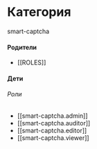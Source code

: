 # Категория

smart-captcha


#### Родители

- [[ROLES]]


#### Дети

###### Роли
- [[smart-captcha.admin]]
- [[smart-captcha.auditor]]
- [[smart-captcha.editor]]
- [[smart-captcha.viewer]]
